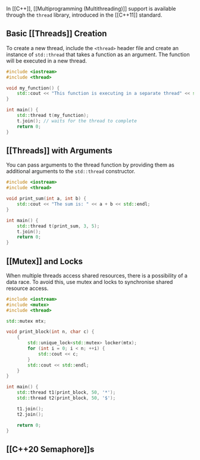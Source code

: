 In [[C++]], [[Multiprogramming (Multithreading)]] support is available through the `thread` library, introduced in the [[C++11]] standard.

## Basic [[Threads]] Creation

To create a new thread, include the `<thread>` header file and create an instance of `std::thread` that takes a function as an argument. The function will be executed in a new thread.

```cpp
#include <iostream>
#include <thread>

void my_function() {
    std::cout << "This function is executing in a separate thread" << std::endl;
}

int main() {
    std::thread t(my_function);
    t.join(); // waits for the thread to complete
    return 0;
}
```

## [[Threads]] with Arguments

You can pass arguments to the thread function by providing them as additional arguments to the `std::thread` constructor.

```cpp
#include <iostream>
#include <thread>

void print_sum(int a, int b) {
    std::cout << "The sum is: " << a + b << std::endl;
}

int main() {
    std::thread t(print_sum, 3, 5);
    t.join();
    return 0;
}
```

## [[Mutex]] and Locks

When multiple threads access shared resources, there is a possibility of a data race. To avoid this, use mutex and locks to synchronise shared resource access.

```cpp
#include <iostream>
#include <mutex>
#include <thread>

std::mutex mtx;

void print_block(int n, char c) {
    {
        std::unique_lock<std::mutex> locker(mtx);
        for (int i = 0; i < n; ++i) {
            std::cout << c;
        }
        std::cout << std::endl;
    }
}

int main() {
    std::thread t1(print_block, 50, '*');
    std::thread t2(print_block, 50, '$');

    t1.join();
    t2.join();

    return 0;
}
```

## [[C++20 Semaphore]]s
